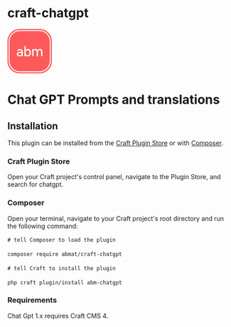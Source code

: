 # craft-chatgpt

<img src="src/icon.svg" width="100">

# Chat GPT Prompts and translations

## Installation
This plugin can be installed from the [Craft Plugin Store](https://plugins.craftcms.com/) or with [Composer](https://packagist.org/).

### Craft Plugin Store

Open your Craft project's control panel, navigate to the Plugin Store, and search for chatgpt.

### Composer

Open your terminal, navigate to your Craft project's root directory and run the following command:

```
# tell Composer to load the plugin

composer require abmat/craft-chatgpt

# tell Craft to install the plugin

php craft plugin/install abm-chatgpt
```

### Requirements

Chat Gpt 1.x requires Craft CMS 4.
